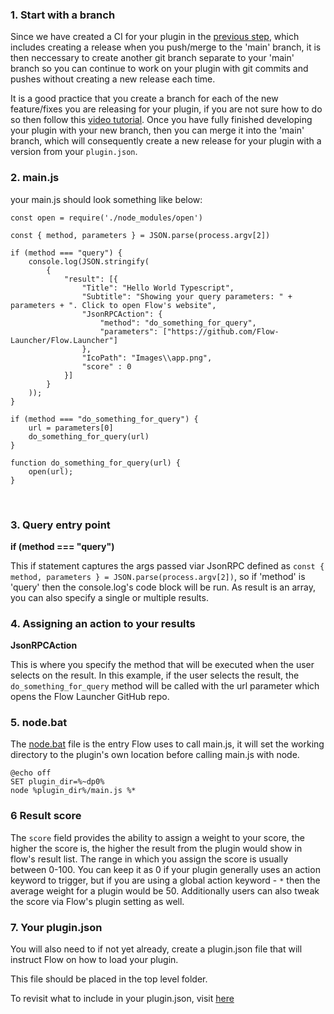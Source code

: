 ### 1. Start with a branch
Since we have created a CI for your plugin in the [previous step](https://flow-launcher.github.io/docs/#/py-setup-project), which includes creating a release when you push/merge to the 'main' branch, it is then neccessary to create another git branch separate to your 'main' branch so you can continue to work on your plugin with git commits and pushes without creating a new release each time.

It is a good practice that you create a branch for each of the new feature/fixes you are releasing for your plugin, if you are not sure how to do so then follow this [video tutorial](https://www.gitkraken.com/learn/git/problems/create-git-branch). Once you have fully finished developing your plugin with your new branch, then you can merge it into the 'main' branch, which will consequently create a new release for your plugin with a version from your `plugin.json`.

### 2. main.js
your main.js should look something like below:
```
const open = require('./node_modules/open')

const { method, parameters } = JSON.parse(process.argv[2])

if (method === "query") {
	console.log(JSON.stringify(
		{
			"result": [{
				"Title": "Hello World Typescript",
				"Subtitle": "Showing your query parameters: " + parameters + ". Click to open Flow's website",
				"JsonRPCAction": {
                    "method": "do_something_for_query",
                    "parameters": ["https://github.com/Flow-Launcher/Flow.Launcher"]
                },
				"IcoPath": "Images\\app.png",
                "score" : 0
			}]
		}
	));
}

if (method === "do_something_for_query") {
	url = parameters[0]
	do_something_for_query(url)
}

function do_something_for_query(url) {
	open(url);
}
```

<br/>

### 3. Query entry point 
**if (method === "query")**

This if statement captures the args passed viar JsonRPC defined as `const { method, parameters } = JSON.parse(process.argv[2])`, so if 'method' is 'query' then the console.log's code block will be run. As result is an array, you can also specify a single or multiple results.  

### 4. Assigning an action to your results  
**JsonRPCAction**

This is where you specify the method that will be executed when the user selects on the result.
In this example, if the user selects the result, the `do_something_for_query` method will be called with the url parameter which opens the Flow Launcher GitHub repo.

### 5. node.bat
The [node.bat](https://github.com/Flow-Launcher/Flow.Launcher.Plugin.HelloWorldNodeJS/blob/main/node.bat) file is the entry Flow uses to call main.js, it will set the working directory to the plugin's own location before calling main.js with node.
```
@echo off
SET plugin_dir=%~dp0%
node %plugin_dir%/main.js %*
```

### 6 Result score
The `score` field provides the ability to assign a weight to your score, the higher the score is, the higher the result from the plugin would show in flow's result list. The range in which you assign the score is usually between 0-100. You can keep it as 0 if your plugin generally uses an action keyword to trigger, but if you are using a global action keyword - `*` then the average weight for a plugin would be 50. Additionally users can also tweak the score via Flow's plugin setting as well.

### 7. Your plugin.json
You will also need to if not yet already, create a plugin.json file that will instruct Flow on how to load your plugin.

This file should be placed in the top level folder.

To revisit what to include in your plugin.json, visit [here](https://flow-launcher.github.io/docs/#/plugin.json)
